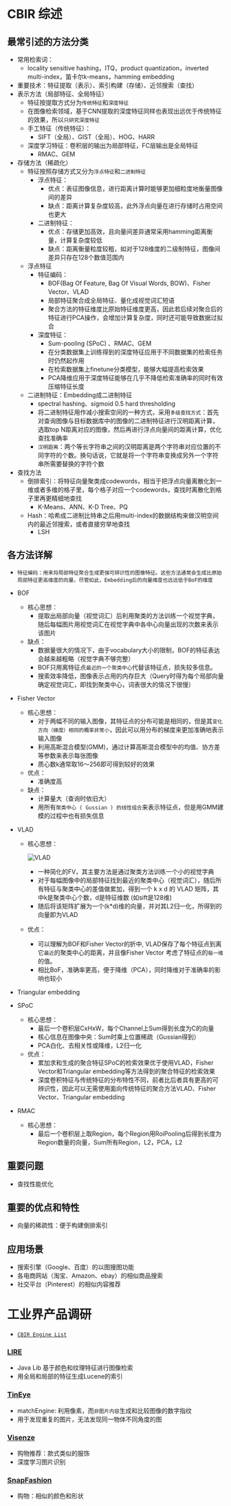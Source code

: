 # CBIR 综述

## 最常引述的方法分类
* 常用检索词：
  * locality sensitive hashing，ITQ，product quantization，inverted multi-index，笛卡尔k-means，hamming embedding
* 重要技术：特征提取（表示）、索引构建（存储）、近邻搜索（查找）
* 表示方法（局部特征、全局特征）
  * 特征按提取方式分为`传统特征`和`深度特征`
  * 在图像检索领域，基于CNN提取的深度特征同样也表现出远优于传统特征的效果，所以`只研究深度特征`
  * 手工特征（传统特征）：
    * SIFT（全局）、GIST（全局）、HOG、HARR
  * 深度学习特征：卷积层的输出为局部特征，FC层输出是全局特征
    * RMAC、GEM
* 存储方法（稀疏化）
  * 特征按照存储方式又分为`浮点特征`和`二进制特征`
    * 浮点特征：
      * 优点：表征图像信息，进行距离计算时能够更加细粒度地衡量图像间的差异
      * 缺点：距离计算复杂度较高，此外浮点向量在进行存储时占用空间也更大
    * 二进制特征：
      * 优点：存储更加高效，且向量间差异通常采用hamming距离衡量，计算复杂度较低
      * 缺点：距离衡量粒度较粗，如对于128维度的二级制特征，图像间差异只存在128个数值范围内
  * 浮点特征
    * 特征编码：
      * BOF(Bag Of Feature, Bag Of Visual Words, BOW)、Fisher Vector、VLAD 
      * 局部特征聚合成全局特征、量化成视觉词汇短语
      * 聚合方法的特征维度比原始特征维度更高，因此若后续对聚合后的特征进行PCA操作，会增加计算复杂度，同时还可能导致数据过拟合
    * 深度特征：
      * Sum-pooling (SPoC) 、RMAC、GEM
      * 在分类数据集上训练得到的深度特征应用于不同数据集的检索任务时仍然起作用
      * 在检索数据集上finetune分类模型，能够大幅提高检索效果
      * PCA降维应用于深度特征能够在几乎不降低检索准确率的同时有效压缩特征长度
  * 二进制特征：Embedding成二进制特征
    * spectral hashing、sigmoid 0.5 hard thresholding
    * 将二进制特征用作减小搜索空间的一种方式，采用`多级查找方式`：首先对查询图像与目标数据库中的图像的二进制特征进行汉明距离计算，选取top N距离对应的图像，然后再进行浮点向量间的距离计算，优化查找准确率
    * `汉明距离`：两个等长字符串之间的汉明距离是两个字符串对应位置的不同字符的个数。换句话说，它就是将一个字符串变换成另外一个字符串所需要替换的字符个数
* 查找方法
  * 倒排索引：将特征向量聚类成codewords，相当于把浮点向量离散化到一维或者多维的格子里，每个格子对应一个codewords，查找时离散化到格子里再更精细地查找
    * K-Means、ANN、K-D Tree、PQ
  * Hash：哈希成二进制比特串之后用multi-index的数据结构来做汉明空间内的最近邻搜索，或者直接穷举地查找
    * LSH

## 各方法详解

* `特征编码：用来将局部特征聚合生成更强可辨识性的图像特征。这些方法通常会生成比原始局部特征更高维度的向量，尽管如此，Embedding后的向量维度也远远低于BoF的维度`

* BOF

  * 核心思想：
    * 提取出局部向量（视觉词汇）后利用聚类的方法训练一个视觉字典，随后每幅图片用视觉词汇在视觉字典中各中心向量出现的次数来表示该图片
  * 缺点：
    * 数据量很大的情况下，由于vocabulary大小的限制，BOF的特征表达会越来越粗略（视觉字典不够完整）
    * BOF只用离特征点`最近的一个聚类中心`代替该特征点，损失较多信息。
    * 搜索效率降低，图像表示占用的内存巨大（Query时得为每个局部向量确定视觉词汇，即找到聚类中心，词表很大的情况下很慢）

* Fisher Vector

  * 核心思想：
    * 对于两幅不同的输入图像，其特征点的分布可能是相同的，但是其`变化方向（梯度）相同的概率非常小`，因此可以用分布的梯度来更加准确地表示输入图像
    * 利用高斯混合模型(GMM)，通过计算高斯混合模型中的均值、协方差等参数来表示每张图像
    * 质心数k通常取16～256即可得到较好的效果
  * 优点：
    * 准确度高
  * 缺点：
    * 计算量大（查询时依旧大）
    * 用所有`聚类中心 ( Gussian ) 的线性组合`来表示特征点，但是用GMM建模的过程中也有损失信息

* VLAD

  * 核心思想：

    ![VLAD](./img/VLAD.png)

    * 一种简化的FV，其主要方法是通过聚类方法训练一个小的视觉字典
    * 对于每幅图像中的局部特征找到最近的聚类中心（视觉词汇），随后所有特征与聚类中心的差值做累加，得到一个 k x d 的 VLAD 矩阵，其中k是聚类中心个数，d是特征维数 (如sift是128维)
    * 随后将该矩阵扩展为一个(k*d)维的向量，并对其L2归一化，所得到的向量即为VLAD

  * 优点：

    * 可以理解为BOF和Fisher Vector的折中, VLAD保存了每个特征点到离它`最近`的聚类中心的距离，并且像Fisher Vector 考虑了特征点的`每一维`的值。
    * 相比BoF，准确率更高，便于降维（PCA），同时降维对于准确率的影响也较小

* Triangular embedding

* SPoC

  * 核心思想：
    * 最后一个卷积层CxHxW，每个Channel上Sum得到长度为C的向量
    * 核心信息在图像中央：Sum时乘上位置稀疏（Gussian得到）
    * PCA白化、去相关性或降维，L2归一化
  * 优点：
    * 累加求和生成的聚合特征SPoC的检索效果优于使用VLAD，Fisher Vector和Triangular embedding等方法得到的聚合特征的检索效果
    * 深度卷积特征与传统特征的分布特性不同，前者比后者具有更高的可辨识性，因此可以无需使用面向传统特征的聚合方法VLAD、Fisher Vector、Triangular embedding

* RMAC

  * 核心思想：
    * 最后一个卷积层上取Region，每个Region用RoiPooling后得到长度为Region数量的向量，Sum所有Region，L2，PCA，L2

## 重要问题

* 查找性能优化

## 重要的优点和特性

* 向量的稀疏性：便于构建倒排索引

## 应用场景

* 搜索引擎（Google、百度）的以图搜图功能
* 各电商网站（淘宝、Amazon、ebay）的相似商品搜索
* 社交平台（Pinterest）的相似内容推荐



# 工业界产品调研

* [`CBIR Engine List`](https://en.wikipedia.org/wiki/List_of_CBIR_engines) 

### [LIRE](http://www.lire-project.net/)

* Java Lib 基于颜色和纹理特征进行图像检索
* 用全局和局部的特征生成Lucene的索引

### [TinEye](https://tineye.com/)

* matchEngine: 利用像素，而`非图片内容`生成和比较图像的数字指纹
* 用于发现重复的图片，无法发现同一物体不同角度的图

### [Visenze](https://www.visenze.com/)
* 购物推荐：款式类似的服饰
* 深度学习图片识别

### [SnapFashion](https://www.snapfashion.com)
* 购物：相似的颜色和形状